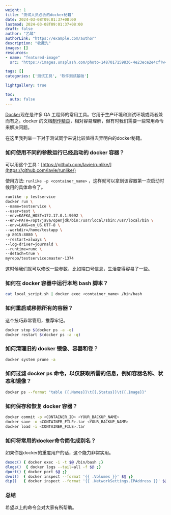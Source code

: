 ```yaml
---
weight: 1
title: "测试人员必会的docker秘籍"
date: 2024-03-08T09:01:37+08:00
lastmod: 2024-03-08T09:01:37+08:00
draft: false
author: "乙醇"
authorLink: "https://example.com/author"
description: "收藏先"
images: []
resources:
- name: "featured-image"
  src: "https://images.unsplash.com/photo-1487017159836-4e23ece2e4cf?w=300"

tags: []
categories: ['测试工具', '软件测试基础']

lightgallery: true

toc:
  auto: false
---
```


[Docker](https://www.docker.com/)现在是许多 QA 工程师的常用工具。它用于生产环境和测试环境或两者兼而有之。docker 的文档[制作精良](https://docs.docker.com/get-started/)，相对容易理解，但有时我们需要一些常用命令来解决问题。

在这里我列举一下对于测试同学来说比较值得去弄明白的docker秘籍。

### ****如何使用不同的参数运行已经启动的 docker 容器？****

可以用这个工具：[https://github.com/lavie/runlike/](https://github.com/lavie/runlike/)

使用方法: `runlike -p <container_name>` ，这样就可以拿到该容器第一次启动时候用的具体命令了。

```bash
runlike -p testservice
docker run \
--name=testservice \
--user=test \
--env=KAFKA_HOST=172.17.0.1:9092 \
--env=PATH=/opt/java/openjdk/bin:/usr/local/sbin:/usr/local/bin \
--env=LANG=en_US.UTF-8 \
--workdir=/home/testapp \
-p 8015:8080 \
--restart=always \
--log-driver=journald \
--runtime=runc \
--detach=true \
myrepo/testservice:master-1374
```

这时候我们就可以修改一些参数，比如端口号信息，生活变得容易了一些。

### ****如何在 docker 容器中运行本地 bash 脚本？****

```bash
cat local_script.sh | docker exec <container_name> /bin/bash
```

### 如何重启或移除所有的容器？

这个技巧非常管用，推荐牢记。

```bash
docker stop $(docker ps -a -q) 
docker restart $(docker ps -a -q)
```

### ****如何清理旧的 docker 镜像、容器和卷？****

```bash
docker system prune -a
```

### ****如何过滤 docker ps 命令，以仅获取所需的信息，例如容器名称、状态和镜像？****

```bash
docker ps --format "table {{.Names}}\t{{.Status}}\t{{.Image}}"
```

### ****如何保存和恢复 docker 容器？****

```bash
docker commit -p <CONTAINER_ID> <YOUR_BACKUP_NAME>
docker save -o <CONTAINER_FILE>.tar <YOUR_BACKUP_NAME>
docker load -i <CONTAINER_FILE>.tar
```

### 如何将常用的docker命令简化成别名？

如果你是docker的重度用户的话，这个能力非常实用。

```bash
dexec() { docker exec -i -t $@ /bin/bash ;}
dlogs()  { docker logs --tail=all -f $@ ;}
dport() { docker port $@ ;}
dvol()  { docker inspect --format '{{ .Volumes }}' $@ ;}
dip()   { docker inspect --format '{{ .NetworkSettings.IPAddress }}' $@ ;}
```

### 总结

希望以上的命令会对大家有所帮助。